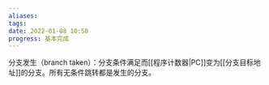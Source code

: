 ```yaml
---
aliases: 
tags: 
date: 2022-01-08 10:50
progress: 基本完成
---
```


分支发生（branch taken）：分支条件满足而[[程序计数器|PC]]变为[[分支目标地址]]的分支。所有无条件跳转都是发生的分支。